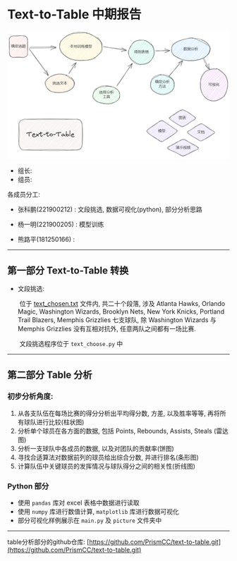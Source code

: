 # Text-to-Table 中期报告

![](pic/流程图.png)

+ 组长: 
+ 组员: 

各成员分工: 

- 张科鹏(221900212) : 文段挑选, 数据可视化(python), 部分分析思路

- 杨一明(221900205) : 模型训练

- 熊路平(181250166) : 

---

## 第一部分 Text-to-Table 转换

+ 文段挑选: 

  ​	位于 [text_chosen.txt](text_chosen.txt) 文件内, 共二十个段落, 涉及 Atlanta Hawks, Orlando Magic, Washington Wizards, Brooklyn Nets, New York Knicks, Portland Trail Blazers, Memphis Grizzlies 七支球队, 除 Washington Wizards 与 Memphis Grizzlies 没有互相对抗外, 任意两队之间都有一场比赛. 

  ​	文段挑选程序位于 `text_choose.py` 中

---

## 第二部分 Table 分析

### 初步分析角度:

1. 从各支队伍在每场比赛的得分分析出平均得分数, 方差, 以及胜率等等, 再将所有球队进行比较(柱状图)
2. 分析单个球员在各方面的数据, 包括 Points, Rebounds, Assists, Steals (雷达图)
3. 分析一支球队中各成员的数据, 以及对团队的贡献率(饼图)
4. 寻找合适算法对数据前列的球员给出综合分数, 并进行排名(条形图)
5. 计算队伍中关键球员的发挥情况与球队得分之间的相关性(折线图)

### Python 部分

+ 使用 `pandas` 库对 excel 表格中数据进行读取
+ 使用 `numpy` 库进行数值计算, `matplotlib` 库进行数据可视化
+ 部分可视化样例展示在 `main.py` 及 `picture` 文件夹中

---

table分析部分的github仓库: [https://github.com/PrismCC/text-to-table.git](https://github.com/PrismCC/text-to-table.git)

